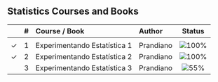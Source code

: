 ## Statistics Courses and Books


|  | # | Course / Book | Author | Status |
|:---:|:---:|:---|:---|:---:|
|  |  |  |  |  |
| &check; | 1 | Experimentando Estatística 1 | Prandiano | ![100%](https://geps.dev/progress/100) |
| &check; | 2 | Experimentando Estatística 2 | Prandiano | ![100%](https://geps.dev/progress/100) |
|  | 3 | Experimentando Estatística 3 | Prandiano | ![55%](https://geps.dev/progress/55) |
